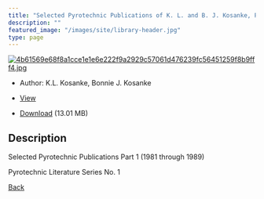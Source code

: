 ```yaml
---
title: "Selected Pyrotechnic Publications of K. L. and B. J. Kosanke, Part 1 (1981 through 1989)"
description: ""
featured_image: "/images/site/library-header.jpg"
type: page
---
```


<a href="https://drive.google.com/uc?export=view&id=1blv6ghmMGLGvd5EoAixYFragSe5saiXI" target="_blank">![4b61569e68f8a1cce1e1e6e222f9a2929c57061d476239fc56451259f8b9fff4.jpg](https://drive.google.com/uc?export=view&id=1y9z3nLtvcGIitBcXOLDjEtRN9b95kdIj)</a>
* Author: K.L. Kosanke, Bonnie J. Kosanke
* <a href="https://drive.google.com/uc?export=view&id=1blv6ghmMGLGvd5EoAixYFragSe5saiXI" target="_blank">View</a>

* [Download](https://drive.google.com/uc?export=download&id=1blv6ghmMGLGvd5EoAixYFragSe5saiXI) (13.01 MB)

## Description<div>
<p>Selected Pyrotechnic Publications Part 1 (1981 through 1989)</p>
<p>Pyrotechnic Literature Series No. 1</p></div>

[Back](/library/)
